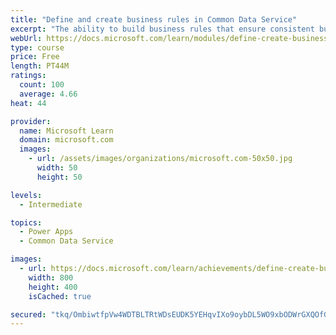 ```yaml
---
title: "Define and create business rules in Common Data Service"
excerpt: "The ability to build business rules that ensure consistent business logic regardless of the app accessing that data set is imperative to a successful business operation. This module will show you how you can build business rules that are triggered anytime they are used within Common Data Service."
webUrl: https://docs.microsoft.com/learn/modules/define-create-business-rules/
type: course
price: Free
length: PT44M
ratings:
  count: 100
  average: 4.66
heat: 44

provider:
  name: Microsoft Learn
  domain: microsoft.com
  images:
    - url: /assets/images/organizations/microsoft.com-50x50.jpg
      width: 50
      height: 50

levels:
  - Intermediate

topics:
  - Power Apps
  - Common Data Service

images:
  - url: https://docs.microsoft.com/learn/achievements/define-create-business-rules-social.png
    width: 800
    height: 400
    isCached: true

secured: "tkq/OmbiwtfpVw4WDTBLTRtWDsEUDK5YEHqvIXo9oybDL5WO9xbODWrGXQOfG80mR5y7NIuN9mSY47mViGcy70HnX9l4Vum6IOaPLKcr9cUQkr2+qdBGWk47akXpHUTK1jrDXjv2rNKB6Vt6jRbjFU/1WVHw01Ct1m/zEWvWszMOoexoLgQ1I2pJLvYWf8bApPAsmSHXNiA86dDyUXO2oW3u058jinMG1E8LP8RWexP+otRH93DMvMQ9zBgEmvv6vRrrfPrzZ/5mCSfHNpCroFyW9tOaFVZA5jCtvs7UYU8MaUK4jyQ0VGM3+SeUZDtXLWRCVxpXAfVFS6yTL6yT0zKX/Hwq0l3vokvvX75l7ddngcB0t/3LJiDLOBftmfxjs/eA8cpEde5TcBWTlFQI77XHEUsPNGrKoRy6pw+n1hU=;pLtp/18lbW3giyrTRN4vXA=="
---
```


